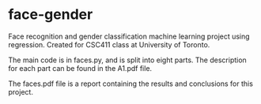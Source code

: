 # face-gender

Face recognition and gender classification machine learning project using regression. Created for CSC411 class at University of Toronto.

The main code is in faces.py, and is split into eight parts. The description for each part can be found in the A1.pdf file.

The faces.pdf file is a report containing the results and conclusions for this project.
